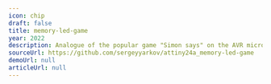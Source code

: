 ```yaml
---
icon: chip
draft: false
title: memory-led-game
year: 2022
description: Analogue of the popular game "Simon says" on the AVR microcontroller
sourceUrl: https://github.com/sergeyyarkov/attiny24a_memory-led-game
demoUrl: null
articleUrl: null
---
```

